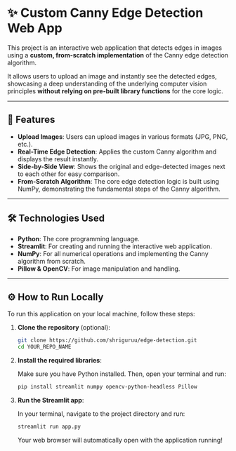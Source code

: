 # ✨ Custom Canny Edge Detection Web App

This project is an interactive web application that detects edges in images using a **custom, from-scratch implementation** of the Canny edge detection algorithm.

It allows users to upload an image and instantly see the detected edges, showcasing a deep understanding of the underlying computer vision principles **without relying on pre-built library functions** for the core logic.

---

## 🚀 Features

- **Upload Images**: Users can upload images in various formats (JPG, PNG, etc.).
- **Real-Time Edge Detection**: Applies the custom Canny algorithm and displays the result instantly.
- **Side-by-Side View**: Shows the original and edge-detected images next to each other for easy comparison.
- **From-Scratch Algorithm**: The core edge detection logic is built using NumPy, demonstrating the fundamental steps of the Canny algorithm.

---

## 🛠️ Technologies Used

- **Python**: The core programming language.
- **Streamlit**: For creating and running the interactive web application.
- **NumPy**: For all numerical operations and implementing the Canny algorithm from scratch.
- **Pillow & OpenCV**: For image manipulation and handling.

---

## ⚙️ How to Run Locally

To run this application on your local machine, follow these steps:

1. **Clone the repository** (optional):
   ```bash
   git clone https://github.com/shriguruu/edge-detection.git
   cd YOUR_REPO_NAME
   ```

2. **Install the required libraries**:

    Make sure you have Python installed. Then, open your terminal and run:
   ```bash
   pip install streamlit numpy opencv-python-headless Pillow
   ```

3. **Run the Streamlit app**:

    In your terminal, navigate to the project directory and run:
   ```bash
   streamlit run app.py
   ```
   Your web browser will automatically open with the application running!




   
